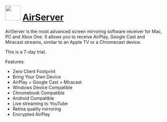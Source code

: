 # <img src="https://cdn.jsdelivr.net/gh/Thilas/chocolatey-packages@cf999b124e8c68ab583d69f278e12ee9772853e1/airserver/icon.png" width="48" height="48"/> [AirServer](https://chocolatey.org/packages/airserver)

AirServer is the most advanced screen mirroring software receiver for Mac, PC and Xbox One. It allows you to receive AirPlay, Google Cast and Miracast streams, similar to an Apple TV or a Chromecast device.

This is a 7-day trial.

Features:

* Zero Client Footprint
* Bring Your Own Device
* AirPlay + Google Cast + Miracast
* Windows Device Compatible
* Chromebook Compatible
* Android Compatible
* Live streaming to YouTube
* Retina quality mirroring
* Encrypted AirPlay
